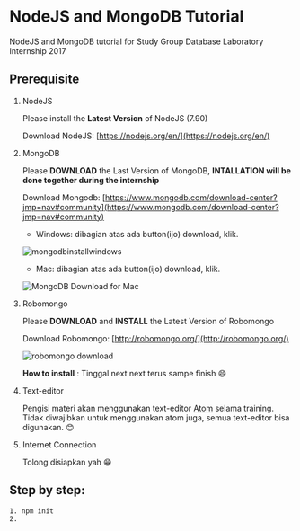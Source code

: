 # NodeJS and MongoDB Tutorial
NodeJS and MongoDB tutorial for Study Group Database Laboratory Internship 2017

## Prerequisite
1. NodeJS

    Please install the **Latest Version** of NodeJS (7.90)

    Download NodeJS: [https://nodejs.org/en/](https://nodejs.org/en/)

2. MongoDB

    Please **DOWNLOAD** the Last Version of MongoDB, **INTALLATION will be done together during the internship**

    Download Mongodb: [https://www.mongodb.com/download-center?jmp=nav#community](https://www.mongodb.com/download-center?jmp=nav#community)
    - Windows: dibagian atas ada button(ijo) download, klik.

    ![mongodbinstallwindows](https://cloud.githubusercontent.com/assets/15356855/25158895/fad258b0-24d5-11e7-8df1-fa79bf256dbc.PNG)
    - Mac: dibagian atas ada button(ijo) download, klik.

    ![MongoDB Download for Mac](https://cloud.githubusercontent.com/assets/15356855/25159016/d8945680-24d6-11e7-976e-f1f8570f7f7b.PNG)

3. Robomongo

    Please **DOWNLOAD** and **INSTALL** the Latest Version of Robomongo

    Download Robomongo: [http://robomongo.org/](http://robomongo.org/)

    ![robomongo download](https://cloud.githubusercontent.com/assets/15356855/25159937/2e1fcef8-24dd-11e7-97c3-45b6192369c6.PNG)

    **How to install** : Tinggal next next terus sampe finish :smile:

4. Text-editor

    Pengisi materi akan menggunakan text-editor [Atom](https://atom.io/) selama training. Tidak diwajibkan untuk menggunakan atom juga, semua text-editor bisa digunakan. :blush:

5. Internet Connection

    Tolong disiapkan yah :grin:

## Step by step:
    1. npm init
    2.
